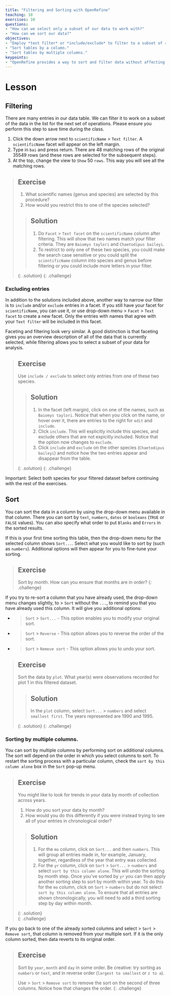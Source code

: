 ```yaml
---
title: "Filtering and Sorting with OpenRefine"
teaching: 10
exercises: 10
questions:
- "How can we select only a subset of our data to work with?"
- "How can we sort our data?"
objectives:
- "Employ *text filter* or *include/exclude* to filter to a subset of rows."
- "Sort tables by a column."
- "Sort tables by multiple columns."
keypoints:
- "OpenRefine provides a way to sort and filter data without affecting the raw data."
---
```


# Lesson

## Filtering

There are many entries in our data table. We can filter it to work on a subset of the data in the list for the next set of operations. Please ensure you perform this step to save time during the class.

1. Click the down arrow next to `scientificName` > `Text filter`. A `scientificName` facet will appear on the left margin.
2. Type in `bai` and press return. There are 48 matching rows of the original 35549 rows (and these rows are selected for the subsequent steps).
3. At the top, change the view to `Show` 50 `rows`. This way you will see all the matching rows.

> ## Exercise
>
> 1. What scientific names (genus and species) are selected by this procedure?  
> 2. How would you restrict this to one of the species selected?  
> 
> > ## Solution
> > 1. Do `Facet` > `Text facet` on the `scientificName` column after filtering. This will show that
> > two names match your filter criteria. They are `Baiomys taylori` and `Chaetodipus baileyi`.   
> > 2. To restrict to only one of these two species, you could make the search case sensitive or 
> > you could split the `scientificName` column into species and genus before filtering or
> > you could include more letters in your filter.
> > 
> {: .solution}
{: .challenge}

### Excluding entries


In addition to the solutions included above, another way to narrow our filter is to `include` and/or `exclude` entries in a facet. If you still have your facet for `scientificName`, you can use it, or use drop-down menu > `Facet` > `Text facet` to create a new facet. Only the entries with names that agree with your `Text filter` will be included in this facet.

Faceting and filtering look very similar. A good distinction is that faceting gives you an overview description of all of the data that 
is currently selected, while filtering allows you to select a subset of your data for analysis. 


> ## Exercise
>
> Use `include / exclude` to select only entries from one of these two species.
>
> > ## Solution
> > 
> > 1. In the facet (left margin), click on one of the names, such as `Baiomys taylori`. Notice that when you click on the name, or hover
> > over it, there are entries to the right for `edit` and `include`. 
> > 2. Click `include`. This will explicitly include this species, and exclude others that are not expicitly included. Notice that the
> option now changes to `exclude`.
> > 3. Click `include` and `exclude` on the other species (`Chaetodipus baileyi`) and notice how the two entries appear and disappear
> >  from the table.
> > 
> {: .solution}
{: .challenge}

Important: Select both species for your filtered dataset before continuing with the rest of the exercises.

## Sort

You can sort the data in a column by using the drop-down menu available in that column.
There you can sort by `text`, `numbers`, `dates` or `booleans` (`TRUE` or `FALSE` values). You can also specify what order to put `Blanks` and `Errors` in the sorted results.

If this is your first time sorting this table, then the drop-down menu for the selected column shows `Sort...`. Select what you would like to sort by (such as `numbers`). Additional options will then appear for you to fine-tune your sorting.


> ## Exercise
>
> Sort by month. How can you ensure that months are in order?
{: .challenge}

If you try to re-sort a column that you have already used, the drop-down menu changes slightly, to > `Sort` without the `...`, to remind you that you have already used this column. It will give you additional options:

* > `Sort` > `Sort...` - This option enables you to modify your original sort. 
* > `Sort` > `Reverse` - This option allows you to reverse the order of the sort.
* > `Sort` > `Remove sort` - This option allows you to undo your sort.

> ## Exercise
> 
> Sort the data by `plot`. What year(s) were observations recorded for plot 1 in this filtered dataset. 
> 
> > ## Solution
> > In the `plot` column, select `Sort...` > `numbers` and select `smallest first`. The years represented are 1990 and 1995.
> > 
> {: .solution}
{: .challenge}


### Sorting by multiple columns.

You can sort by multiple columns by performing sort on additional columns. The sort will depend on the order in which you select columns to sort. To restart the sorting process with a particular column, check the `sort by this column alone` box in the `Sort` pop-up menu.

> ## Exercise
>
> You might like to look for trends in your data by month of collection across years.     
> 1. How do you sort your data by month?   
> 2. How would you do this differently if you were instead trying to see all of your entries in chronological order?  
> 
> > ## Solution
> > 
> > 1. For the `mo` column, click on `Sort...` and then `numbers`. This will group all entries made in, for example, January,
> > together, regardless of the year that entry was collected.  
> > 2. For the `yr` column, click on `Sort` > `Sort...` > `numbers` and select `sort by this column alone`. This will undo the 
> > sorting by month step. Once you've sorted by `yr` you can then apply another sorting step to sort by month within year. To do this
> > for the `mo` column, click on `Sort` > `numbers` but do not select `sort by this column alone`. To ensure that all entries are shown 
> > chronologically, you will need to add a third sorting step by day within month. 
> > 
> {: .solution}  
{: .challenge}

If you go back to one of the already sorted columns and select > `Sort` > `Remove sort`, that column is removed from your multiple sort. If it is the only column sorted, then data reverts to its original order.

> ## Exercise
>
> Sort by `year`, `month` and `day` in some order. Be creative: try sorting as `numbers` or `text`, and in reverse order (`largest to smallest` or `z to a`).
>
> Use > `Sort` > `Remove sort` to remove the sort on the second of three columns. Notice how that changes the order.
{: .challenge}

